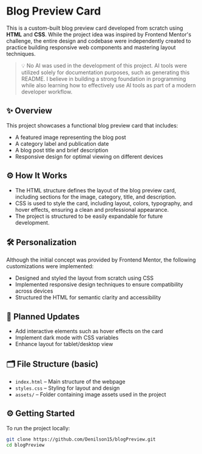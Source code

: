 # Blog Preview Card

This is a custom-built blog preview card developed from scratch using **HTML** and **CSS**. While the project idea was inspired by Frontend Mentor's challenge, the entire design and codebase were independently created to practice building responsive web components and mastering layout techniques.

> 💡 No AI was used in the development of this project. AI tools were utilized solely for documentation purposes, such as generating this README. I believe in building a strong foundation in programming while also learning how to effectively use AI tools as part of a modern developer workflow.

## ✨ Overview

This project showcases a functional blog preview card that includes:

- A featured image representing the blog post
- A category label and publication date
- A blog post title and brief description
- Responsive design for optimal viewing on different devices

## ⚙️ How It Works

- The HTML structure defines the layout of the blog preview card, including sections for the image, category, title, and description.
- CSS is used to style the card, including layout, colors, typography, and hover effects, ensuring a clean and professional appearance.
- The project is structured to be easily expandable for future development.

## 🛠️ Personalization

Although the initial concept was provided by Frontend Mentor, the following customizations were implemented:

- Designed and styled the layout from scratch using CSS
- Implemented responsive design techniques to ensure compatibility across devices
- Structured the HTML for semantic clarity and accessibility

## 🚧 Planned Updates

- Add interactive elements such as hover effects on the card
- Implement dark mode with CSS variables
- Enhance layout for tablet/desktop view

## 🗂️ File Structure (basic)

- `index.html` – Main structure of the webpage
- `styles.css` – Styling for layout and design
- `assets/` – Folder containing image assets used in the project

## ⚙️ Getting Started

To run the project locally:

```bash
git clone https://github.com/Denilson15/blogPreview.git
cd blogPreview
